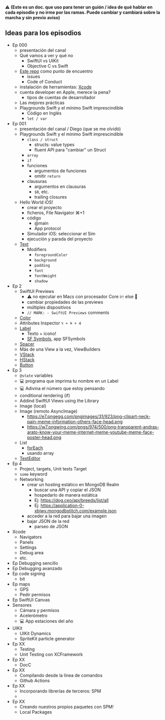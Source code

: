 ⚠️ __(Este es un doc. que uso para tener un guión / idea de qué hablar en cada episodio y no irme por las ramas. Puede cambiar y cambiará sobre la marcha y sin previo aviso)__

## Ideas para los episodios

- Ep 000
    - presentación del canal
    - Qué vamos a ver y qué no
        - SwiftUI vs UIKit
        - Objective C vs Swift
    - [Este repo](https://github.com/dfreniche/ios-desde-cero) como punto de encuentro
        - issues
        - Code of Conduct
    - instalación de herramientas: [Xcode](https://developer.apple.com/xcode/)
    - cuenta developer en Apple, merece la pena?
        - tipos de cuentas de desarrollador
    - Las mejores prácticas
    - Playgrounds Swift y el mínimo Swift imprescindible
        - Código en Inglés
        - `let / var`
- Ep 001
    - presentación del canal / Diego (que se me olvidó)
    - Playgrounds Swift y el mínimo Swift imprescindible
        - `class / struct`
            - structs: value types
            - fluent API para "cambiar" un Struct
        - `array`
        - `if`
        - funciones
            - argumentos de funciones
            - omitir `return`
        - clausuras
            - argumentos en clausuras
            - `$0`, etc.
            - trailing closures
    - Hello World iOS!
        - crear el proyecto
        - ficheros, File Navigator ⌘+1
        - código
            - @main
            - App protocol
        - Simulador iOS: seleccionar el Sim
        - ejecución y parada del proyecto
    - [Text](https://developer.apple.com/documentation/swiftui/text)
        - Modifiers
            - `foregroundColor`
            - `background`
            - `padding`
            - `font`
            - `fontWeight`
            - `shadow`
- Ep 2
    - SwiftUI Previews
        - ⚠️ no ejecutar en Macs con procesador Core i🔥 else 🚁
        - cambiar propiedades de las previews
        - múltiples dispositivos
        - `// MARK: - SwiftUI Previews` comments
    - [Color](https://developer.apple.com/documentation/swiftui/color)
    - Attributes Inspector `⌥ + ⌘ + 4`
    - [Label](https://developer.apple.com/documentation/swiftui/label) 
        - Texto + icono!
        - [SF Symbols](https://developer.apple.com/design/human-interface-guidelines/sf-symbols/overview/), app SFSymbols
    - [Spacer](https://developer.apple.com/documentation/swiftui/spacer)
    - Más de una View a la vez, ViewBuilders
    - [VStack](https://developer.apple.com/documentation/swiftui/vstack)
    - [HStack](https://developer.apple.com/documentation/swiftui/hstack)
    - [Button](https://developer.apple.com/documentation/swiftui/button)
- Ep 3
    - `@state` variables
    - 💻 programa que imprima tu nombre en un Label
    - 💻 Adivina el número que estoy pensando
    - conditional rendering (if)
    - Addind SwiftUI Views using the Library
    - Image (local)
    - Image (remoto AsyncImage)
        - https://e7.pngegg.com/pngimages/31/923/png-clipart-neck-pain-meme-information-others-face-head.png
        - https://w7.pngwing.com/pngs/974/500/png-transparent-andras-arato-know-your-meme-internet-meme-youtube-meme-face-poster-head.png
    - List
        - [forEach](https://developer.apple.com/documentation/swiftui/foreach)
        - usando array
    - [TextEditor](https://developer.apple.com/documentation/swiftui/texteditor)
- Ep 4
    - Project, targets, Unit tests Target
    - `some` keyword
    - Networking
        - crear un hosting estático en MongoDB Realm
            - buscar una API y copiar el JSON
            - hospedarlo de manera estática
            - Ej: https://dog.ceo/api/breeds/list/all
            - Ej: https://application-0-xbjwv.mongodbstitch.com/example.json
        - acceder a la red para bajar una imagen
        - bajar JSON de la red
            - parseo de JSON
- Xcode
    - Navigators
    - Panels
    - Settings
    - Debug area
    - etc.
- Ep Debugging sencillo
- Ep Debugging avanzado
- Ep code signing
    - bit
- Ep maps
    - GPS
    - Pedir permisos
- Ep SwiftUI Canvas
- Sensores
    - Cámara y permisos
    - Acelerómetro
    - 💻 App estaciones del año
- UIKit 
    - UIKit Dynamics
    - SpriteKit particle generator
- Ep XX
    - Testing
    - Unit Testing con XCFramework
- Ep XX
    - DocC
- Ep XX
    - Compilando desde la línea de comandos
    - Github Actions
- Ep XX
    - Incorporando librerías de terceros: SPM
    - 
- Ep XX
    - Creando nuestros propios paquetes con SPM!
    - Local Packages


